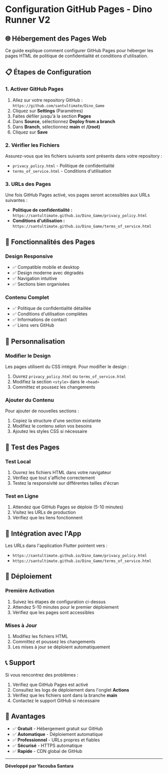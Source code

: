 # Configuration GitHub Pages - Dino Runner V2

## 🌐 Hébergement des Pages Web

Ce guide explique comment configurer GitHub Pages pour héberger les pages HTML de politique de confidentialité et conditions d'utilisation.

## 📋 Étapes de Configuration

### 1. Activer GitHub Pages

1. Allez sur votre repository GitHub : `https://github.com/santultimate/Dino_Game`
2. Cliquez sur **Settings** (Paramètres)
3. Faites défiler jusqu'à la section **Pages**
4. Dans **Source**, sélectionnez **Deploy from a branch**
5. Dans **Branch**, sélectionnez **main** et **/(root)**
6. Cliquez sur **Save**

### 2. Vérifier les Fichiers

Assurez-vous que les fichiers suivants sont présents dans votre repository :
- `privacy_policy.html` - Politique de confidentialité
- `terms_of_service.html` - Conditions d'utilisation

### 3. URLs des Pages

Une fois GitHub Pages activé, vos pages seront accessibles aux URLs suivantes :

- **Politique de confidentialité :** `https://santultimate.github.io/Dino_Game/privacy_policy.html`
- **Conditions d'utilisation :** `https://santultimate.github.io/Dino_Game/terms_of_service.html`

## 🎨 Fonctionnalités des Pages

### Design Responsive
- ✅ Compatible mobile et desktop
- ✅ Design moderne avec dégradés
- ✅ Navigation intuitive
- ✅ Sections bien organisées

### Contenu Complet
- ✅ Politique de confidentialité détaillée
- ✅ Conditions d'utilisation complètes
- ✅ Informations de contact
- ✅ Liens vers GitHub

## 🔧 Personnalisation

### Modifier le Design
Les pages utilisent du CSS intégré. Pour modifier le design :

1. Ouvrez `privacy_policy.html` ou `terms_of_service.html`
2. Modifiez la section `<style>` dans le `<head>`
3. Committez et poussez les changements

### Ajouter du Contenu
Pour ajouter de nouvelles sections :

1. Copiez la structure d'une section existante
2. Modifiez le contenu selon vos besoins
3. Ajoutez les styles CSS si nécessaire

## 📱 Test des Pages

### Test Local
1. Ouvrez les fichiers HTML dans votre navigateur
2. Vérifiez que tout s'affiche correctement
3. Testez la responsivité sur différentes tailles d'écran

### Test en Ligne
1. Attendez que GitHub Pages se déploie (5-10 minutes)
2. Visitez les URLs de production
3. Vérifiez que les liens fonctionnent

## 🔗 Intégration avec l'App

Les URLs dans l'application Flutter pointent vers :
- `https://santultimate.github.io/Dino_Game/privacy_policy.html`
- `https://santultimate.github.io/Dino_Game/terms_of_service.html`

## 🚀 Déploiement

### Première Activation
1. Suivez les étapes de configuration ci-dessus
2. Attendez 5-10 minutes pour le premier déploiement
3. Vérifiez que les pages sont accessibles

### Mises à Jour
1. Modifiez les fichiers HTML
2. Committez et poussez les changements
3. Les mises à jour se déploient automatiquement

## 📞 Support

Si vous rencontrez des problèmes :

1. Vérifiez que GitHub Pages est activé
2. Consultez les logs de déploiement dans l'onglet **Actions**
3. Vérifiez que les fichiers sont dans la branche **main**
4. Contactez le support GitHub si nécessaire

## 🎯 Avantages

- ✅ **Gratuit** - Hébergement gratuit sur GitHub
- ✅ **Automatique** - Déploiement automatique
- ✅ **Professionnel** - URLs propres et fiables
- ✅ **Sécurisé** - HTTPS automatique
- ✅ **Rapide** - CDN global de GitHub

---

**Développé par Yacouba Santara** 